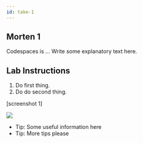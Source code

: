 ```yaml
---
id: take-1
---
```


## Morten 1

Codespaces is ...
Write some explanatory text here.

## Lab Instructions

1. Do first thing.
2. Do do second thing.
  
[screenshot 1]

<img src="https://via.placeholder.com/700x500/457b9d/fff.png" />


* Tip:  Some useful information here
* Tip:  More tips please